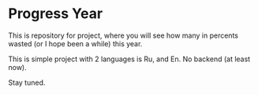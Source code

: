 # Progress Year
This is repository for project, where you will see how many in percents wasted (or I hope been a while) this year.

This is simple project with 2 languages is Ru, and En.
No backend (at least now).

Stay tuned.
